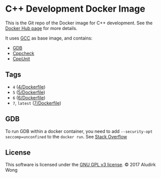 # C++ Development Docker Image

This is the Git repo of the Docker image for C++ development.  See the [Docker Hub page](https://hub.docker.com/r/aludirk/cpp-dev) for more details.

It uses [GCC](https://hub.docker.com/_/gcc/) as base image, and contains:
- [GDB](https://www.gnu.org/software/gdb/)
- [Cppcheck](https://github.com/danmar/cppcheck)
- [CppUnit](https://www.freedesktop.org/wiki/Software/cppunit/)

## Tags

- `4` ([4/Dockerfile](4/Dockerfile))
- `5` ([5/Dockerfile](5/Dockerfile))
- `6` ([6/Dockerfile](6/Dockerfile))
- `7`, `latest` ([7/Dockerfile](7/Dockerfile))

## GDB

To run GDB within a docker container, you need to add `--security-opt seccomp=unconfined` to the `docker run`.  See [Stack Overflow](https://stackoverflow.com/questions/35860527/warning-error-disabling-address-space-randomization-operation-not-permitted#comment62818827_35860527)

## License

This software is licensed under the [GNU GPL v3 license](https://www.gnu.org/copyleft/gpl.html). © 2017 Aludirk Wong
